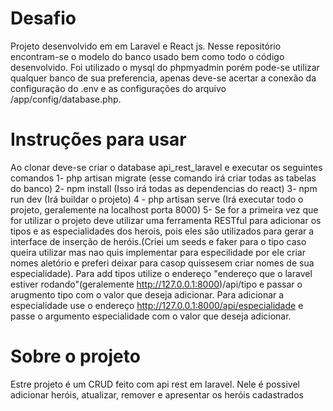 # Desafio
Projeto desenvolvido em em Laravel e React js. Nesse repositório encontram-se o modelo do banco usado bem como todo o código desenvolvido.
Foi utilizado o mysql do phpmyadmin porém pode-se utilizar qualquer banco de sua preferencia, apenas deve-se acertar a conexão da configuração do 
.env e as configurações do arquivo /app/config/database.php. 
# Instruções para usar
Ao clonar deve-se criar o database api_rest_laravel e executar os seguintes comandos
1- php artisan migrate  (esse comando irá criar todas as tabelas do banco)
2- npm install (Isso irá todas as dependencias do react)
3- npm run dev (Irá buildar o projeto)
4 - php artisan serve (Irá executar todo o projeto, geralemente na localhost porta 8000)
5- Se for a primeira vez que for utilizar o projeto deve utilizar uma ferramenta RESTful para adicionar os tipos e as especialidades dos herois, pois eles são utilizados para gerar a interface de inserção de heróis.(Criei um seeds e faker para o tipo caso queira utilizar mas nao quis implementar para especilidade por ele criar nomes aletório e preferi deixar para casop quissesem criar nomes de sua especialidade). Para add tipos utilize o endereço  "endereço que o laravel estiver rodando"(geralemente http://127.0.0.1:8000)/api/tipo e passar o arugmento tipo com o valor que deseja adicionar. Para adicionar a especialidade use o endereço http://127.0.0.1:8000/api/especialidade e passe o argumento especialidade com o valor que deseja adicionar.
# Sobre o projeto
Estre projeto é um CRUD feito com api rest em laravel. Nele é possivel adicionar heróis, atualizar, remover e apresentar os heróis cadastrados
